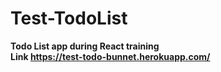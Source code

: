 # Test-TodoList
<b>Todo List app during React training
<br>Link https://test-todo-bunnet.herokuapp.com/
